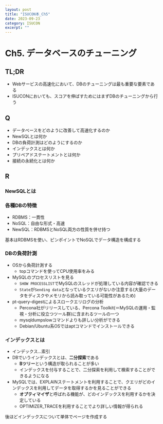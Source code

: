 ```yaml
---
layout: post
title: "ISUCON本_Ch5"
date: 2023-09-23
category: ISUCON
excerpt: ""
---
```

# Ch5. データベースのチューニング
## TL;DR
- Webサービスの高速化において、DBのチューニングは最も重要な要素である
- ISUCONにおいても、スコアを伸ばすためにはまずDBのチューニングから行う


## Q
- データベースをどのように改善して高速化するのか
- NewSQLとは何か
- DBの負荷計測はどのようにするのか
- インデックスとは何か
- プリペアドステートメントとは何か
- 接続の永続化とは何か

## R

### NewSQLとは

### 各種DBの特徴
- RDBMS：一貫性
- NoSQL：自由な形式・高速
- NewSQL：RDBMSとNoSQL両方の性質を併せ持つ

基本はRDBMSを使い、ピンポイントでNoSQLでデータ構造を構成する

### DBの負荷計測
- OSから負荷計測する
  - topコマンドを使ってCPU使用率をみる
- MySQLのプロセスリストを見る
  - `SHOW PROCESSLIST`でMySQLのスレッドが処理している内容が確認できる
  - `State`が`Sending data`となっているクエリがないか注意する(大量のデータをディスクやメモリから読み取っている可能性があるため)
- pt-query-digestによるスロークエリログの分析
  - Percona社がリリースしている、Percona Toolkit(＝MySQLの運用・監視・分析に役立つツール群)に含まれるツールの一つ
  - mysqldumpslowコマンドよりも詳しい分析ができる
  - Debian/Ubuntu系OSではaptコマンドでインストールできる
 
### インデックスとは
- インデックス...索引
- DBでいうインデックスとは、**二分探索**である
  - **Bツリー**という構造が取られることが多い
  - インデックスを付与することで、二分探索を利用して検索することができるようになる
- MySQLでは、EXPLAINステートメントを利用することで、クエリがどのインデックスを利用してデータを取得するかを見ることができる
  - **オプティマイザ**と呼ばれる機能が、どのインデックスを利用するかを決定している
  - OPTIMIZER_TRACEを利用することでより詳しい情報が得られる

後ほどインデックスについて単体でページを作成する

### 
